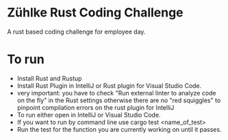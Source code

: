 # Zühlke Rust Coding Challenge
A rust based coding challenge for employee day. 

# To run
* Install Rust and Rustup
* Install Rust Plugin in IntelliJ or Rust plugin for Visual Studio Code.
* very important: you have to check "Run external linter to analyze code on the fly" in the Rust settings otherwise there are no "red squiggles" to pinpoint compilation errors on the rust plugin for IntelliJ
* To run either open in IntelliJ or Visual Studio Code.
* If you want to run by command line use cargo test <name_of_test>
* Run the test for the function you are currently working on until it passes. 
